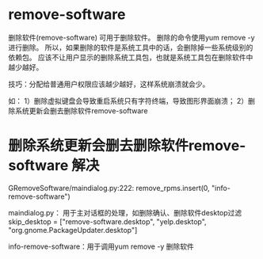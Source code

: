 # remove-software
删除软件(remove-software) 可用于删除软件。
删除的命令使用yum remove -y 进行删除。
所以，如果删除的软件是系统工具中的话，会删除掉一些系统级别的依赖包。
应该不让用户显示的删除系统工具包，也就是系统工具包在删除软件中越少越好。

技巧：分配给普通用户权限应该越少越好，这样系统崩溃就会少。

如：
1）删除虚拟键盘会导致重启系统只有字符终端，导致图形界面崩溃；
2）删除系统更新会删去删除软件remove-software

# 删除系统更新会删去删除软件remove-software 解决
GRemoveSoftware/maindialog.py:222:  remove_rpms.insert(0, "info-remove-software")

maindialog.py：  用于主对话框的处理，如删除确认、删除软件desktop过滤
skip_desktop = ["remove-software.desktop", "yelp.desktop", "org.gnome.PackageUpdater.desktop"]

info-remove-software：用于调用yum remove -y 删除软件
